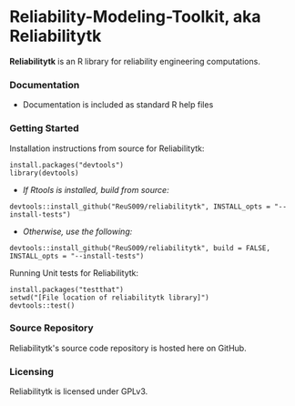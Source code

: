 # Reliability-Modeling-Toolkit, aka Reliabilitytk

**Reliabilitytk** is an R library for reliability engineering computations.

### Documentation

* Documentation is included as standard R help files

### Getting Started

Installation instructions from source for Reliabilitytk:

```
install.packages("devtools")
library(devtools)
```
* *If Rtools is installed, build from source:*
```
devtools::install_github("ReuS009/reliabilitytk", INSTALL_opts = "--install-tests")
```
* *Otherwise, use the following:*
```
devtools::install_github("ReuS009/reliabilitytk", build = FALSE, INSTALL_opts = "--install-tests")
```
Running Unit tests for Reliabilitytk:
```
install.packages("testthat")
setwd("[File location of reliabilitytk library]")
devtools::test()
```
### Source Repository

Reliabilitytk's source code repository is hosted here on GitHub.

### Licensing

Reliabilitytk is licensed under GPLv3.
